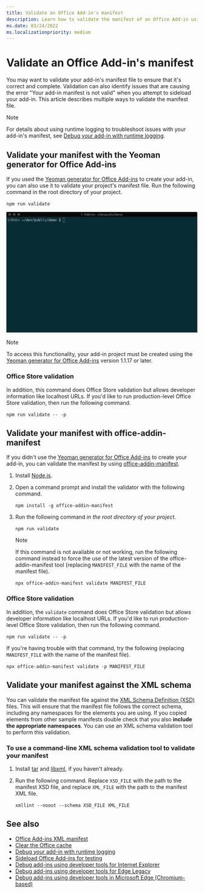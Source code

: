 ```yaml
---
title: Validate an Office Add-in's manifest
description: Learn how to validate the manifest of an Office Add-in using the XML schema and other tools.
ms.date: 03/24/2022
ms.localizationpriority: medium
---
```


# Validate an Office Add-in's manifest

You may want to validate your add-in's manifest file to ensure that it's correct and complete. Validation can also identify issues that are causing the error "Your add-in manifest is not valid" when you attempt to sideload your add-in. This article describes multiple ways to validate the manifest file.

> [!NOTE]
> For details about using runtime logging to troubleshoot issues with your add-in's manifest, see [Debug your add-in with runtime logging](runtime-logging.md).

## Validate your manifest with the Yeoman generator for Office Add-ins

If you used the [Yeoman generator for Office Add-ins](../develop/yeoman-generator-overview.md) to create your add-in, you can also use it to validate your project's manifest file. Run the following command in the root directory of your project.

```command&nbsp;line
npm run validate
```

![Animated GIF that shows the Yo Office validator being run at the command line and generating results that show Validation Passed.](../images/yo-office-validator.gif)

> [!NOTE]
> To access this functionality, your add-in project must be created using the [Yeoman generator for Office Add-ins](../develop/yeoman-generator-overview.md) version 1.1.17 or later.

### Office Store validation

In addition, this command does Office Store validation but allows developer information like localhost URLs. If you'd like to run production-level Office Store validation, then run the following command.

```command&nbsp;line
npm run validate -- -p
```

## Validate your manifest with office-addin-manifest

If you didn't use the [Yeoman generator for Office Add-ins](../develop/yeoman-generator-overview.md) to create your add-in, you can validate the manifest by using [office-addin-manifest](https://www.npmjs.com/package/office-addin-manifest).

1. Install [Node.js](https://nodejs.org/download/).

1. Open a command prompt and install the validator with the following command.

    ```command&nbsp;line
    npm install -g office-addin-manifest
    ```

1. Run the following command *in the root directory of your project*.

    ```command&nbsp;line
    npm run validate
    ```

    > [!NOTE]
    > If this command is not available or not working, run the following command instead to force the use of the latest version of the office-addin-manifest tool (replacing `MANIFEST_FILE` with the name of the manifest file).
    >
    > ```command&nbsp;line
    > npx office-addin-manifest validate MANIFEST_FILE
    > ```

### Office Store validation

In addition, the `validate` command does Office Store validation but allows developer information like localhost URLs. If you'd like to run production-level Office Store validation, then run the following command.

```command&nbsp;line
npm run validate -- -p
```

If you're having trouble with that command, try the following (replacing `MANIFEST_FILE` with the name of the manifest file).

```command&nbsp;line
npx office-addin-manifest validate -p MANIFEST_FILE
```

## Validate your manifest against the XML schema

You can validate the manifest file against the [XML Schema Definition (XSD)](/openspecs/office_file_formats/ms-owemxml/c6a06390-34b8-4b42-82eb-b28be12494a8) files. This will ensure that the manifest file follows the correct schema, including any namespaces for the elements you are using. If you copied elements from other sample manifests double check that you also **include the appropriate namespaces**. You can use an XML schema validation tool to perform this validation.

### To use a command-line XML schema validation tool to validate your manifest

1. Install [tar](https://www.gnu.org/software/tar/) and [libxml](http://xmlsoft.org/FAQ.html), if you haven't already.

1. Run the following command. Replace `XSD_FILE` with the path to the manifest XSD file, and replace `XML_FILE` with the path to the manifest XML file.

    ```command&nbsp;line
    xmllint --noout --schema XSD_FILE XML_FILE
    ```

## See also

- [Office Add-ins XML manifest](../develop/add-in-manifests.md)
- [Clear the Office cache](clear-cache.md)
- [Debug your add-in with runtime logging](runtime-logging.md)
- [Sideload Office Add-ins for testing](sideload-office-add-ins-for-testing.md)
- [Debug add-ins using developer tools for Internet Explorer](debug-add-ins-using-f12-tools-ie.md)
- [Debug add-ins using developer tools for Edge Legacy](debug-add-ins-using-devtools-edge-legacy.md)
- [Debug add-ins using developer tools in Microsoft Edge (Chromium-based)](debug-add-ins-using-devtools-edge-chromium.md)
